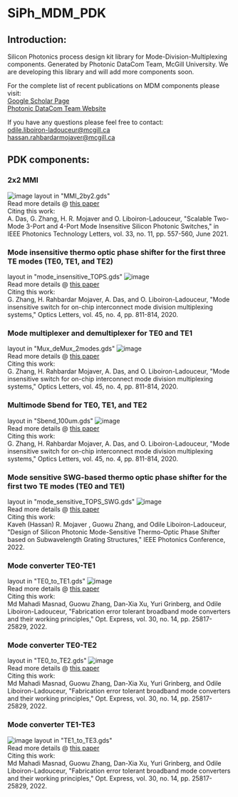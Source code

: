 # SiPh_MDM_PDK

## Introduction:
Silicon Photonics process design kit library for Mode-Division-Multiplexing components. Generated by Photonic DataCom Team, McGill University.
We are developing this library and will add more components soon.

For the complete list of recent publications on MDM components please visit:
<br />[Google Scholar Page](https://scholar.google.ca/citations?user=Eyx0xDgAAAAJ&hl=en&oi=ao)
<br /> [Photonic DataCom Team Website](http://erbium.ece.mcgill.ca/)

If you have any questions please feel free to contact:
<br />odile.liboiron-ladouceur@mcgill.ca
<br />hassan.rahbardarmojaver@mcgill.ca

## PDK components:

### 2x2 MMI 
![image](https://user-images.githubusercontent.com/44322134/200358517-d7abbe14-5e50-4899-b233-aefd332e7779.png)
layout in "MMI_2by2.gds"
<br />Read more details @ [this paper](https://ieeexplore.ieee.org/stamp/stamp.jsp?tp=&arnumber=9416583)
<br />Citing this work:
<br />A. Das, G. Zhang, H. R. Mojaver and O. Liboiron-Ladouceur, "Scalable Two-Mode 3-Port and 4-Port Mode Insensitive Silicon Photonic Switches," in IEEE Photonics Technology Letters, vol. 33, no. 11, pp. 557-560, June 2021.

### Mode insensitive thermo optic phase shifter for the first three TE modes (TE0, TE1, and TE2)
layout in "mode_insensitive_TOPS.gds"
![image](https://user-images.githubusercontent.com/44322134/200358847-b0db2a3e-7326-4d45-8fc1-e9e1988b2bf6.png)
<br />Read more details @ [this paper](https://opg.optica.org/ol/fulltext.cfm?uri=ol-45-4-811&id=426537)
<br />Citing this work:
<br />G. Zhang, H. Rahbardar Mojaver, A. Das, and O. Liboiron-Ladouceur, "Mode insensitive switch for on-chip interconnect mode division multiplexing systems," Optics Letters, vol. 45, no. 4, pp. 811-814, 2020.

### Mode multiplexer and demultiplexer for TE0 and TE1
layout in "Mux_deMux_2modes.gds"
![image](https://user-images.githubusercontent.com/44322134/200359072-fe8ca345-e58c-4da1-acf7-9f27487ba690.png)
<br />Read more details @ [this paper](https://opg.optica.org/ol/fulltext.cfm?uri=ol-45-4-811&id=426537)
<br />Citing this work:
<br />G. Zhang, H. Rahbardar Mojaver, A. Das, and O. Liboiron-Ladouceur, "Mode insensitive switch for on-chip interconnect mode division multiplexing systems," Optics Letters, vol. 45, no. 4, pp. 811-814, 2020.

### Multimode Sbend for TE0, TE1, and TE2
layout in "Sbend_100um.gds"
![image](https://user-images.githubusercontent.com/44322134/200359218-7e4c2acf-9aa6-4bb1-9e28-36f040e620da.png)
<br />Read more details @ [this paper](https://opg.optica.org/ol/fulltext.cfm?uri=ol-45-4-811&id=426537)
<br />Citing this work:
<br />G. Zhang, H. Rahbardar Mojaver, A. Das, and O. Liboiron-Ladouceur, "Mode insensitive switch for on-chip interconnect mode division multiplexing systems," Optics Letters, vol. 45, no. 4, pp. 811-814, 2020.

### Mode sensitive SWG-based thermo optic phase shifter for the first two TE modes (TE0 and TE1)
layout in "mode_sensitive_TOPS_SWG.gds"
![image](https://user-images.githubusercontent.com/44322134/202222628-e84bacc9-829e-436c-b7ad-4fe8f0560d2d.png)
<br />Read more details @ [this paper](http://rahbardar.research.mcgill.ca/Papers/IPC_2022.pdf)
<br />Citing this work:
<br /> Kaveh (Hassan) R. Mojaver , Guowu Zhang, and Odile Liboiron-Ladouceur, "Design of Silicon Photonic Mode-Sensitive Thermo-Optic Phase Shifter based on Subwavelength Grating Structures," IEEE Photonics Conference, 2022.

### Mode converter TE0-TE1
layout in "TE0_to_TE1.gds"
![image](https://user-images.githubusercontent.com/44322134/206734610-5e7f3ad5-e999-4546-a398-f5743076b5ed.png)
<br />Read more details @ [this paper](https://opg.optica.org/oe/fulltext.cfm?uri=oe-30-14-25817&id=477533)
<br />Citing this work:
<br />Md Mahadi Masnad, Guowu Zhang, Dan-Xia Xu, Yuri Grinberg, and Odile Liboiron-Ladouceur, "Fabrication error tolerant broadband mode converters and their working principles," Opt. Express, vol. 30, no. 14, pp. 25817-25829, 2022.

### Mode converter TE0-TE2
layout in "TE0_to_TE2.gds"
![image](https://user-images.githubusercontent.com/44322134/206734685-ab379318-b2fe-477f-816b-6ee722afa1b1.png)
<br />Read more details @ [this paper](https://opg.optica.org/oe/fulltext.cfm?uri=oe-30-14-25817&id=477533)
<br />Citing this work:
<br />Md Mahadi Masnad, Guowu Zhang, Dan-Xia Xu, Yuri Grinberg, and Odile Liboiron-Ladouceur, "Fabrication error tolerant broadband mode converters and their working principles," Opt. Express, vol. 30, no. 14, pp. 25817-25829, 2022.

### Mode converter TE1-TE3
![image](https://user-images.githubusercontent.com/44322134/206734758-edf0f6bb-1620-420f-904d-eb84bf86c03f.png)
layout in "TE1_to_TE3.gds"
<br />Read more details @ [this paper](https://opg.optica.org/oe/fulltext.cfm?uri=oe-30-14-25817&id=477533)
<br />Citing this work:
<br />Md Mahadi Masnad, Guowu Zhang, Dan-Xia Xu, Yuri Grinberg, and Odile Liboiron-Ladouceur, "Fabrication error tolerant broadband mode converters and their working principles," Opt. Express, vol. 30, no. 14, pp. 25817-25829, 2022.

